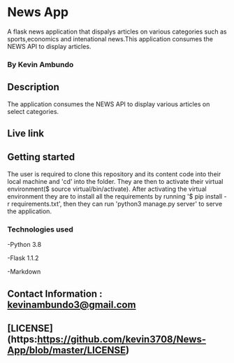 # News App
A flask news application that dispalys articles on various categories such as sports,economics and intenational news.This application consumes the NEWS API to display articles.
### By Kevin Ambundo

## Description
The application consumes the NEWS API to display various articles on select categories.

## Live link

## Getting started
The user is required to clone this repository and its content code into their local machine and 'cd' into the folder. They are then to activate their virtual environment($ source virtual/bin/activate). After activating the virtual environment they are to install all the requirements by running '$ pip install -r requirements.txt', then they can run 'python3 manage.py server' to serve the application.

### Technologies used
-Python 3.8

-Flask 1.1.2

-Markdown

## Contact Information : kevinambundo3@gmail.com

## [LICENSE] (https:https://github.com/kevin3708/News-App/blob/master/LICENSE)